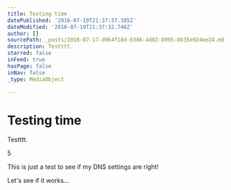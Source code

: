 ```yaml
---
title: Testing time
datePublished: '2016-07-19T21:37:37.385Z'
dateModified: '2016-07-19T21:37:32.746Z'
author: []
sourcePath: _posts/2016-07-17-d964f18d-b386-4d02-8995-8b35e924ee24.md
description: Testttt.
starred: false
inFeed: true
hasPage: false
inNav: false
_type: MediaObject

---
```

# Testing time

Testttt.

5

This is just a test to see if my DNS settings are right!

Let's see if it works...